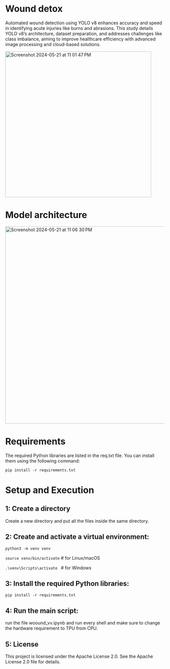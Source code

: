 
# Wound detox
Automated wound detection using YOLO v8 enhances accuracy and speed in identifying acute injuries like burns and abrasions. This study details YOLO v8’s architecture, dataset preparation, and addresses challenges like class imbalance, aiming to improve healthcare efficiency with advanced image processing and cloud-based solutions.


  <img width="461" alt="Screenshot 2024-05-21 at 11 01 47 PM" src="https://github.com/akashsharma-2002/Wound_detox/assets/73756172/819838ba-6e56-4d16-8e2f-e8488d761a56">


# Model architecture

<img width="624" alt="Screenshot 2024-05-21 at 11 06 30 PM" src="https://github.com/akashsharma-2002/Wound_detox/assets/73756172/ad6c98a0-923c-4801-8a0e-4aaa060b28ca">

# Requirements
The required Python libraries are listed in the req.txt file. You can install them using the following command:

```pip install -r requirements.txt```

# Setup and Execution

## 1: Create a directory

Create a new directory and put all the files inside the same directory.

## 2: Create and activate a virtual environment:

```python3 -m venv venv```


```source venv/bin/activate```  # for Linux/macOS


```.\venv\Scripts\activate ``` # for Windows

## 3: Install the required Python libraries:

```pip install -r requirements.txt```

## 4: Run the main script:

run the file woound_vv.ipynb and run every shell and make sure to change the hardware requirement to TPU from CPU.

## 5: License

This project is licensed under the Apache License 2.0. See the Apache License 2.0 file for details.
